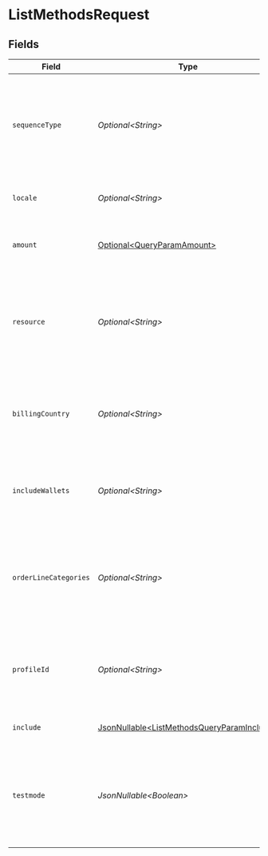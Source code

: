 # ListMethodsRequest


## Fields

| Field                                                                                                                                                                                                                                                                                                                                                                                  | Type                                                                                                                                                                                                                                                                                                                                                                                   | Required                                                                                                                                                                                                                                                                                                                                                                               | Description                                                                                                                                                                                                                                                                                                                                                                            | Example                                                                                                                                                                                                                                                                                                                                                                                |
| -------------------------------------------------------------------------------------------------------------------------------------------------------------------------------------------------------------------------------------------------------------------------------------------------------------------------------------------------------------------------------------- | -------------------------------------------------------------------------------------------------------------------------------------------------------------------------------------------------------------------------------------------------------------------------------------------------------------------------------------------------------------------------------------- | -------------------------------------------------------------------------------------------------------------------------------------------------------------------------------------------------------------------------------------------------------------------------------------------------------------------------------------------------------------------------------------- | -------------------------------------------------------------------------------------------------------------------------------------------------------------------------------------------------------------------------------------------------------------------------------------------------------------------------------------------------------------------------------------- | -------------------------------------------------------------------------------------------------------------------------------------------------------------------------------------------------------------------------------------------------------------------------------------------------------------------------------------------------------------------------------------- |
| `sequenceType`                                                                                                                                                                                                                                                                                                                                                                         | *Optional\<String>*                                                                                                                                                                                                                                                                                                                                                                    | :heavy_minus_sign:                                                                                                                                                                                                                                                                                                                                                                     | Set this parameter to `first` to only return the enabled methods that can be used for the first payment of a recurring sequence.<br/><br/>Set it to `recurring` to only return enabled methods that can be used for recurring payments or subscriptions.<br/><br/>Possible values: `oneoff` `first` `recurring` (default: `oneoff`)                                                    |                                                                                                                                                                                                                                                                                                                                                                                        |
| `locale`                                                                                                                                                                                                                                                                                                                                                                               | *Optional\<String>*                                                                                                                                                                                                                                                                                                                                                                    | :heavy_minus_sign:                                                                                                                                                                                                                                                                                                                                                                     | Passing a locale will sort the payment methods in the preferred order for the country, and translate the payment method names in the corresponding language.                                                                                                                                                                                                                           | en_US                                                                                                                                                                                                                                                                                                                                                                                  |
| `amount`                                                                                                                                                                                                                                                                                                                                                                               | [Optional\<QueryParamAmount>](../../models/operations/QueryParamAmount.md)                                                                                                                                                                                                                                                                                                             | :heavy_minus_sign:                                                                                                                                                                                                                                                                                                                                                                     | If supplied, only payment methods that support the amount and currency are returned.<br/><br/>Example: `/v2/methods?amount[value]=100.00&amount[currency]=USD`                                                                                                                                                                                                                         |                                                                                                                                                                                                                                                                                                                                                                                        |
| `resource`                                                                                                                                                                                                                                                                                                                                                                             | *Optional\<String>*                                                                                                                                                                                                                                                                                                                                                                    | :heavy_minus_sign:                                                                                                                                                                                                                                                                                                                                                                     | Indicate if you will use the result for the [Create order](create-order) or the [Create payment](create-payment) endpoint.<br/><br/>When passing the value `orders`, the result will include payment methods that are only available for payments created via the Orders API.<br/><br/>Possible values: `payments` `orders` (default: `payments`)                                      |                                                                                                                                                                                                                                                                                                                                                                                        |
| `billingCountry`                                                                                                                                                                                                                                                                                                                                                                       | *Optional\<String>*                                                                                                                                                                                                                                                                                                                                                                    | :heavy_minus_sign:                                                                                                                                                                                                                                                                                                                                                                     | The country taken from your customer's billing address in ISO 3166-1 alpha-2 format. This parameter can be used to check whether your customer is eligible for certain payment methods, for example for Klarna.<br/><br/>Example: `/v2/methods?resource=orders&billingCountry=DE`                                                                                                      | DE                                                                                                                                                                                                                                                                                                                                                                                     |
| `includeWallets`                                                                                                                                                                                                                                                                                                                                                                       | *Optional\<String>*                                                                                                                                                                                                                                                                                                                                                                    | :heavy_minus_sign:                                                                                                                                                                                                                                                                                                                                                                     | A comma-separated list of the wallets you support in your checkout. Wallets often require wallet specific code to check if they are available on the shoppers device, hence the need to indicate your support.<br/><br/>Possible values: `applepay`                                                                                                                                    | applepay                                                                                                                                                                                                                                                                                                                                                                               |
| `orderLineCategories`                                                                                                                                                                                                                                                                                                                                                                  | *Optional\<String>*                                                                                                                                                                                                                                                                                                                                                                    | :heavy_minus_sign:                                                                                                                                                                                                                                                                                                                                                                     | A comma-separated list of the order line categories you support in your checkout. The available categories can be found in the [Create order endpoint](create-order) documentation.<br/><br/>Example: `/v2/methods?resource=orders&orderLineCategories=eco,meal`<br/><br/>Possible values: `eco` `gift` `meal` `sport_culture` `additional` `consume`                                  | eco                                                                                                                                                                                                                                                                                                                                                                                    |
| `profileId`                                                                                                                                                                                                                                                                                                                                                                            | *Optional\<String>*                                                                                                                                                                                                                                                                                                                                                                    | :heavy_minus_sign:                                                                                                                                                                                                                                                                                                                                                                     | The identifier referring to the [profile](get-profile) you wish to retrieve the payment methods for.<br/><br/>Most API credentials are linked to a single profile. In these cases the `profileId` can be omitted. For organization-level credentials such as OAuth access tokens however, the `profileId` parameter is required.                                                       | pfl_5B8cwPMGnU                                                                                                                                                                                                                                                                                                                                                                         |
| `include`                                                                                                                                                                                                                                                                                                                                                                              | [JsonNullable\<ListMethodsQueryParamInclude>](../../models/operations/ListMethodsQueryParamInclude.md)                                                                                                                                                                                                                                                                                 | :heavy_minus_sign:                                                                                                                                                                                                                                                                                                                                                                     | This endpoint allows you to include additional information via the `include` query string parameter.                                                                                                                                                                                                                                                                                   | issuers                                                                                                                                                                                                                                                                                                                                                                                |
| `testmode`                                                                                                                                                                                                                                                                                                                                                                             | *JsonNullable\<Boolean>*                                                                                                                                                                                                                                                                                                                                                               | :heavy_minus_sign:                                                                                                                                                                                                                                                                                                                                                                     | Most API credentials are specifically created for either live mode or test mode. In those cases the `testmode` query parameter can be omitted. For organization-level credentials such as OAuth access tokens, you can enable test mode by setting the `testmode` query parameter to `true`.<br/><br/>Test entities cannot be retrieved when the endpoint is set to live mode, and vice versa. | false                                                                                                                                                                                                                                                                                                                                                                                  |